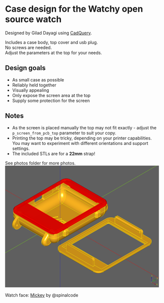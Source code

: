 # Case design for the Watchy open source watch
Designed by Gilad Dayagi using [CadQuery](https://github.com/CadQuery/cadquery).

Includes a case body, top cover and usb plug.  
No screws are needed.  
Adjust the parameters at the top for your needs. 

## Design goals
- As small case as possible 
- Reliably held together
- Visually appealing
- Only expose the screen area at the top
- Supply some protection for the screen

## Notes
- As the screen is placed manually the top may not fit exactly - adjust the `p_screen_from_pcb_top` parameter to suit your copy.
- Printing the top may be tricky, depending on your printer capabilities. 
You may want to experiment with different orientations and support settings.
- The included STLs are for a **22mm** strap!

See photos folder for more photos.
![Photo1](photos/photo01.png)

Watch face: [Mickey](https://github.com/spinalcode/Mickey) by @spinalcode